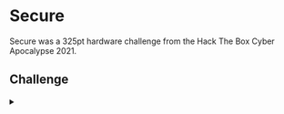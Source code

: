 <H1>Secure</H1>
<p></p>
Secure was a 325pt hardware challenge from the Hack The Box Cyber Apocalypse 2021.
<p></p>
<H2>Challenge</H2>
<details>
    <summary></summary>
<p></p>
We need to find cover before the invasion begins but unfortunately, the bunker is secured by a smart door lock. The keys of the device are stored in an external microSD connected with wiring with the unsecured part of the device enabling us to capture some traces while trying random combinations. Can you recover the key?
<p></p>
Challenge File: <a href="https://drive.google.com/file/d/1YWlpqsoPqDgmwEsPSWLxXvUCNbHMst5s/view?usp=sharing" rel="nofollow">Google Drive</a>
<p></p>
<details>
    <summary>Walkthrough</summary>
<p></p>

</details>
</details>